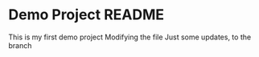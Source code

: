 # Demo Project README
This is my first demo project
Modifying the file
Just some updates, to the branch
